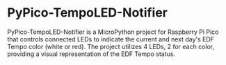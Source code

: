 # PyPico-TempoLED-Notifier
PyPico-TempoLED-Notifier is a MicroPython project for Raspberry Pi Pico that controls connected LEDs to indicate the current and next day's EDF Tempo color (white or red). The project utilizes 4 LEDs, 2 for each color, providing a visual representation of the EDF Tempo status.
